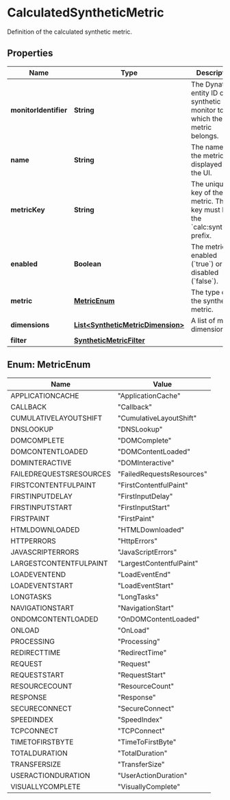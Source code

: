 

# CalculatedSyntheticMetric

Definition of the calculated synthetic metric.

## Properties

| Name | Type | Description | Notes |
|------------ | ------------- | ------------- | -------------|
|**monitorIdentifier** | **String** | The Dynatrace entity ID of the synthetic monitor to which the metric belongs. |  |
|**name** | **String** | The name of the metric, displayed in the UI. |  |
|**metricKey** | **String** | The unique key of the metric.    The key must have the &#x60;calc:synthetic&#x60; prefix. |  |
|**enabled** | **Boolean** | The metric is enabled (&#x60;true&#x60;) or disabled (&#x60;false&#x60;). |  |
|**metric** | [**MetricEnum**](#MetricEnum) | The type of the synthetic metric. |  |
|**dimensions** | [**List&lt;SyntheticMetricDimension&gt;**](SyntheticMetricDimension.md) | A list of metric dimensions. |  [optional] |
|**filter** | [**SyntheticMetricFilter**](SyntheticMetricFilter.md) |  |  [optional] |



## Enum: MetricEnum

| Name | Value |
|---- | -----|
| APPLICATIONCACHE | &quot;ApplicationCache&quot; |
| CALLBACK | &quot;Callback&quot; |
| CUMULATIVELAYOUTSHIFT | &quot;CumulativeLayoutShift&quot; |
| DNSLOOKUP | &quot;DNSLookup&quot; |
| DOMCOMPLETE | &quot;DOMComplete&quot; |
| DOMCONTENTLOADED | &quot;DOMContentLoaded&quot; |
| DOMINTERACTIVE | &quot;DOMInteractive&quot; |
| FAILEDREQUESTSRESOURCES | &quot;FailedRequestsResources&quot; |
| FIRSTCONTENTFULPAINT | &quot;FirstContentfulPaint&quot; |
| FIRSTINPUTDELAY | &quot;FirstInputDelay&quot; |
| FIRSTINPUTSTART | &quot;FirstInputStart&quot; |
| FIRSTPAINT | &quot;FirstPaint&quot; |
| HTMLDOWNLOADED | &quot;HTMLDownloaded&quot; |
| HTTPERRORS | &quot;HttpErrors&quot; |
| JAVASCRIPTERRORS | &quot;JavaScriptErrors&quot; |
| LARGESTCONTENTFULPAINT | &quot;LargestContentfulPaint&quot; |
| LOADEVENTEND | &quot;LoadEventEnd&quot; |
| LOADEVENTSTART | &quot;LoadEventStart&quot; |
| LONGTASKS | &quot;LongTasks&quot; |
| NAVIGATIONSTART | &quot;NavigationStart&quot; |
| ONDOMCONTENTLOADED | &quot;OnDOMContentLoaded&quot; |
| ONLOAD | &quot;OnLoad&quot; |
| PROCESSING | &quot;Processing&quot; |
| REDIRECTTIME | &quot;RedirectTime&quot; |
| REQUEST | &quot;Request&quot; |
| REQUESTSTART | &quot;RequestStart&quot; |
| RESOURCECOUNT | &quot;ResourceCount&quot; |
| RESPONSE | &quot;Response&quot; |
| SECURECONNECT | &quot;SecureConnect&quot; |
| SPEEDINDEX | &quot;SpeedIndex&quot; |
| TCPCONNECT | &quot;TCPConnect&quot; |
| TIMETOFIRSTBYTE | &quot;TimeToFirstByte&quot; |
| TOTALDURATION | &quot;TotalDuration&quot; |
| TRANSFERSIZE | &quot;TransferSize&quot; |
| USERACTIONDURATION | &quot;UserActionDuration&quot; |
| VISUALLYCOMPLETE | &quot;VisuallyComplete&quot; |



